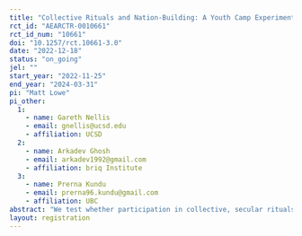 ```yaml
---
title: "Collective Rituals and Nation-Building: A Youth Camp Experiment in India"
rct_id: "AEARCTR-0010661"
rct_id_num: "10661"
doi: "10.1257/rct.10661-3.0"
date: "2022-12-18"
status: "on_going"
jel: ""
start_year: "2022-11-25"
end_year: "2024-03-31"
pi: "Matt Lowe"
pi_other:
  1:
    - name: Gareth Nellis
    - email: gnellis@ucsd.edu
    - affiliation: UCSD
  2:
    - name: Arkadev Ghosh
    - email: arkadev1992@gmail.com
    - affiliation: briq Institute
  3:
    - name: Prerna Kundu
    - email: prerna96.kundu@gmail.com
    - affiliation: UBC
abstract: "We test whether participation in collective, secular rituals can help foster harmonious relations between religious groups in India. Specifically, we randomly assign 412 Hindu and Muslim boys to attend one of two types of camps, or a control group. One camp focuses on providing civic education, along with team sports, and other activities; the other additionally incorporates a battery of ritualized elements – including synchronized singing, dancing, and clapping, flag-raising, a camp symbol, and a common uniform – which classic work in sociology suggests should foster social solidarity."
layout: registration
---
```


